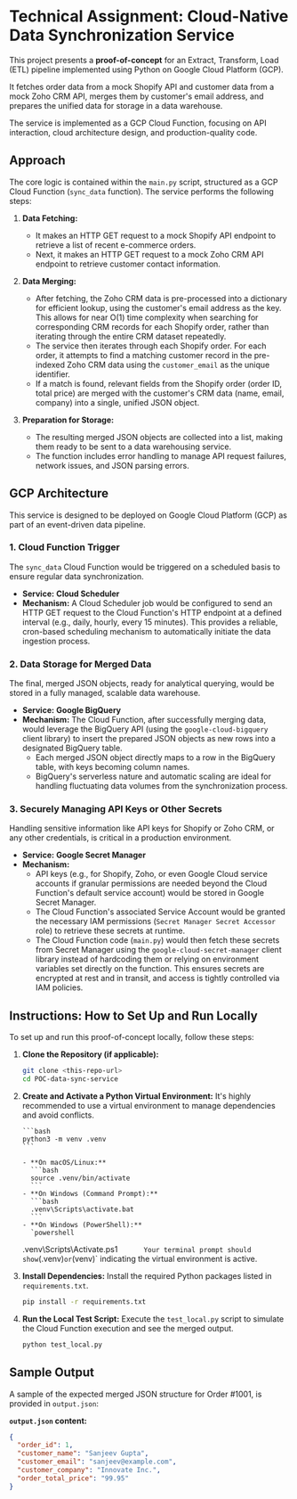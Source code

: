 # Technical Assignment: Cloud-Native Data Synchronization Service

This project presents a **proof-of-concept** for an Extract, Transform, Load (ETL) pipeline implemented using Python on Google Cloud Platform (GCP).

It fetches order data from a mock Shopify API and customer data from a mock Zoho CRM API, merges them by customer's email address, and prepares the unified data for storage in a data warehouse.

The service is implemented as a GCP Cloud Function, focusing on API interaction, cloud architecture design, and production-quality code.

## Approach

The core logic is contained within the `main.py` script, structured as a GCP Cloud Function (`sync_data` function). The service performs the following steps:

1.  **Data Fetching:**

    - It makes an HTTP GET request to a mock Shopify API endpoint to retrieve a list of recent e-commerce orders.
    - Next, it makes an HTTP GET request to a mock Zoho CRM API endpoint to retrieve customer contact information.

2.  **Data Merging:**

    - After fetching, the Zoho CRM data is pre-processed into a dictionary for efficient lookup, using the customer's email address as the key. This allows for near O(1) time complexity when searching for corresponding CRM records for each Shopify order, rather than iterating through the entire CRM dataset repeatedly.
    - The service then iterates through each Shopify order. For each order, it attempts to find a matching customer record in the pre-indexed Zoho CRM data using the `customer_email` as the unique identifier.
    - If a match is found, relevant fields from the Shopify order (order ID, total price) are merged with the customer's CRM data (name, email, company) into a single, unified JSON object.

3.  **Preparation for Storage:**
    - The resulting merged JSON objects are collected into a list, making them ready to be sent to a data warehousing service.
    - The function includes error handling to manage API request failures, network issues, and JSON parsing errors.

## GCP Architecture

This service is designed to be deployed on Google Cloud Platform (GCP) as part of an event-driven data pipeline.

### 1. Cloud Function Trigger

The `sync_data` Cloud Function would be triggered on a scheduled basis to ensure regular data synchronization.

- **Service:** **Cloud Scheduler**
- **Mechanism:** A Cloud Scheduler job would be configured to send an HTTP GET request to the Cloud Function's HTTP endpoint at a defined interval (e.g., daily, hourly, every 15 minutes). This provides a reliable, cron-based scheduling mechanism to automatically initiate the data ingestion process.

### 2. Data Storage for Merged Data

The final, merged JSON objects, ready for analytical querying, would be stored in a fully managed, scalable data warehouse.

- **Service:** **Google BigQuery**
- **Mechanism:** The Cloud Function, after successfully merging data, would leverage the BigQuery API (using the `google-cloud-bigquery` client library) to insert the prepared JSON objects as new rows into a designated BigQuery table.
  - Each merged JSON object directly maps to a row in the BigQuery table, with keys becoming column names.
  - BigQuery's serverless nature and automatic scaling are ideal for handling fluctuating data volumes from the synchronization process.

### 3. Securely Managing API Keys or Other Secrets

Handling sensitive information like API keys for Shopify or Zoho CRM, or any other credentials, is critical in a production environment.

- **Service:** **Google Secret Manager**
- **Mechanism:**
  - API keys (e.g., for Shopify, Zoho, or even Google Cloud service accounts if granular permissions are needed beyond the Cloud Function's default service account) would be stored in Google Secret Manager.
  - The Cloud Function's associated Service Account would be granted the necessary IAM permissions (`Secret Manager Secret Accessor` role) to retrieve these secrets at runtime.
  - The Cloud Function code (`main.py`) would then fetch these secrets from Secret Manager using the `google-cloud-secret-manager` client library instead of hardcoding them or relying on environment variables set directly on the function. This ensures secrets are encrypted at rest and in transit, and access is tightly controlled via IAM policies.

## Instructions: How to Set Up and Run Locally

To set up and run this proof-of-concept locally, follow these steps:

1.  **Clone the Repository (if applicable):**

    ```bash
    git clone <this-repo-url>
    cd POC-data-sync-service
    ```

2.  **Create and Activate a Python Virtual Environment:**
    It's highly recommended to use a virtual environment to manage dependencies and avoid conflicts.

        ```bash
        python3 -m venv .venv
        ```

        - **On macOS/Linux:**
          ```bash
          source .venv/bin/activate
          ```
        - **On Windows (Command Prompt):**
          ```bash
          .venv\Scripts\activate.bat
          ```
        - **On Windows (PowerShell):**
          `powershell

    .venv\Scripts\Activate.ps1
    `      Your terminal prompt should show`(.venv)`or`(venv)` indicating the virtual environment is active.

3.  **Install Dependencies:**
    Install the required Python packages listed in `requirements.txt`.

    ```bash
    pip install -r requirements.txt
    ```

4.  **Run the Local Test Script:**
    Execute the `test_local.py` script to simulate the Cloud Function execution and see the merged output.

    ```bash
    python test_local.py
    ```

## Sample Output

A sample of the expected merged JSON structure for Order #1001, is provided in `output.json`:

**`output.json` content:**

```json
{
  "order_id": 1,
  "customer_name": "Sanjeev Gupta",
  "customer_email": "sanjeev@example.com",
  "customer_company": "Innovate Inc.",
  "order_total_price": "99.95"
}
```
